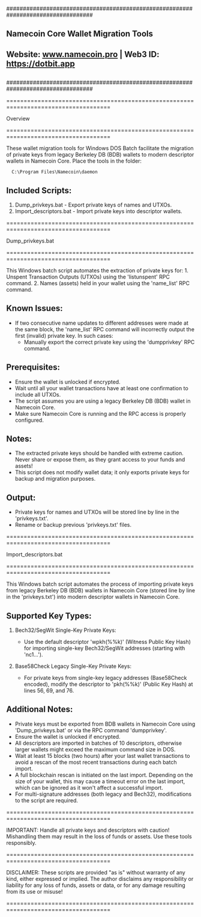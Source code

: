  ##################################################################################
 ##                                                                              ##
 ##                    Namecoin Core Wallet Migration Tools                      ##
 ##                                                                              ##
 ##           Website: www.namecoin.pro | Web3 ID: https://dotbit.app            ##
 ##                                                                              ##
 ##################################################################################

====================================================================================

  Overview
  
====================================================================================

  These wallet migration tools for Windows DOS Batch facilitate the migration of 
  private keys from legacy Berkeley DB (BDB) wallets to modern descriptor wallets 
  in Namecoin Core. Place the tools in the folder:

      C:\Program Files\Namecoin\daemon

  Included Scripts:
  -----------------
  1. Dump_privkeys.bat  - Export private keys of names and UTXOs.
  2. Import_descriptors.bat  - Import private keys into descriptor wallets.

====================================================================================

  Dump_privkeys.bat
  
====================================================================================

  This Windows batch script automates the extraction of private keys for:
    1. Unspent Transaction Outputs (UTXOs) using the 'listunspent' RPC command.
    2. Names (assets) held in your wallet using the 'name_list' RPC command.

  Known Issues:
  -------------
  - If two consecutive name updates to different addresses were made at the same block,
    the 'name_list' RPC command will incorrectly output the first (invalid) private key.
    In such cases:
      - Manually export the correct private key using the 'dumpprivkey' RPC command.

  Prerequisites:
  --------------
  - Ensure the wallet is unlocked if encrypted.
  - Wait until all your wallet transactions have at least one confirmation to include all UTXOs.
  - The script assumes you are using a legacy Berkeley DB (BDB) wallet in Namecoin Core.
  - Make sure Namecoin Core is running and the RPC access is properly configured.

  Notes:
  ------
  - The extracted private keys should be handled with extreme caution.
    Never share or expose them, as they grant access to your funds and assets!
  - This script does not modify wallet data; it only exports private keys for 
    backup and migration purposes.

  Output:
  -------
  - Private keys for names and UTXOs will be stored line by line in the 'privkeys.txt'. 
  - Rename or backup previous 'privkeys.txt' files.

====================================================================================

  Import_descriptors.bat
  
====================================================================================

  This Windows batch script automates the process of importing private keys from 
  legacy Berkeley DB (BDB) wallets in Namecoin Core (stored line by line in the 
  'privkeys.txt') into modern descriptor wallets in Namecoin Core.

  Supported Key Types:
  ---------------------
  1. Bech32/SegWit Single-Key Private Keys:
     - Use the default descriptor 'wpkh(%%k)' (Witness Public Key Hash) for importing 
       single-key Bech32/SegWit addresses (starting with 'nc1...').

  2. Base58Check Legacy Single-Key Private Keys:
     - For private keys from single-key legacy addresses (Base58Check encoded), 
       modify the descriptor to 'pkh(%%k)' (Public Key Hash) at lines 56, 69, and 76.

  Additional Notes:
  -----------------
  - Private keys must be exported from BDB wallets in Namecoin Core using 
    'Dump_privkeys.bat' or via the RPC command 'dumpprivkey'.
  - Ensure the wallet is unlocked if encrypted.
  - All descriptors are imported in batches of 10 descriptors, otherwise larger 
    wallets might exceed the maximum command size in DOS.
  - Wait at least 15 blocks (two hours) after your last wallet transactions to avoid 
    a rescan of the most recent transactions during each batch import.
  - A full blockchain rescan is initiated on the last import. Depending on the size 
    of your wallet, this may cause a timeout error on the last import, which can 
    be ignored as it won't affect a successful import.
  - For multi-signature addresses (both legacy and Bech32), modifications to the 
    script are required.

====================================================================================

  IMPORTANT: Handle all private keys and descriptors with caution! Mishandling them 
  may result in the loss of funds or assets. Use these tools responsibly.
  
====================================================================================

  DISCLAIMER: These scripts are provided "as is" without warranty of any kind,
  either expressed or implied. The author disclaims any responsibility or liability
  for any loss of funds, assets or data, or for any damage resulting
  from its use or misuse!
  
====================================================================================

